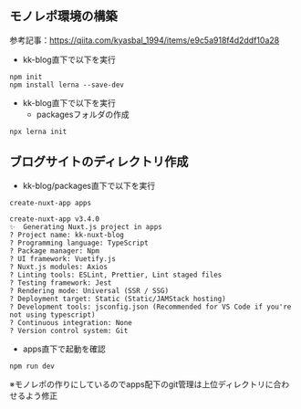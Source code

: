 ## モノレポ環境の構築
参考記事：https://qiita.com/kyasbal_1994/items/e9c5a918f4d2ddf10a28
- kk-blog直下で以下を実行

```
npm init
npm install lerna --save-dev
```

- kk-blog直下で以下を実行
  - packagesフォルダの作成

```
npx lerna init
```

## ブログサイトのディレクトリ作成
- kk-blog/packages直下で以下を実行
```
create-nuxt-app apps 

create-nuxt-app v3.4.0
✨  Generating Nuxt.js project in apps
? Project name: kk-nuxt-blog
? Programming language: TypeScript
? Package manager: Npm
? UI framework: Vuetify.js
? Nuxt.js modules: Axios
? Linting tools: ESLint, Prettier, Lint staged files
? Testing framework: Jest
? Rendering mode: Universal (SSR / SSG)
? Deployment target: Static (Static/JAMStack hosting)
? Development tools: jsconfig.json (Recommended for VS Code if you're not using typescript)
? Continuous integration: None
? Version control system: Git
```

- apps直下で起動を確認
```
npm run dev
```

※モノレポの作りにしているのでapps配下のgit管理は上位ディレクトリに合わせるよう修正 